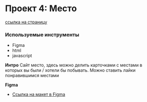 # Проект 4: Место
[ссылка на страницу](https://ilyashorin.github.io/mesto/index.html)

### Используемые инструменты

* Figma
* html
* javascript

**Интро**
Сайт место, здесь можно делить карточками с местами в которых вы были / хотели бы побывать. 
Можно ставить лайки понравившимся местами


**Figma**

* [Ссылка на макет в Figma](https://www.figma.com/file/StZjf8HnoeLdiXS7dYrLAh/JavaScript.-Sprint-4)

